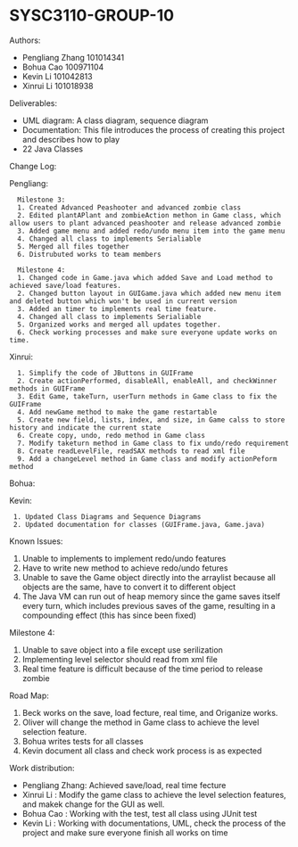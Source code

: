 # SYSC3110-GROUP-10
Authors:
  * Pengliang Zhang 101014341
  * Bohua Cao 100971104
  * Kevin Li 101042813
  * Xinrui Li 101018938
  
  
Deliverables:
  * UML diagram: A class diagram, sequence diagram 
  * Documentation: This file introduces the process of creating this project and describes how to play
  * 22 Java Classes

Change Log:

  Pengliang:

      Milestone 3:
      1. Created Advanced Peashooter and advanced zombie class
      2. Edited plantAPlant and zombieAction methon in Game class, which allow users to plant advanced peashooter and release advanced zombie
      3. Added game menu and added redo/undo menu item into the game menu
      4. Changed all class to implements Serialiable
      5. Merged all files together
      6. Distrubuted works to team members
      
      Milestone 4:
      1. Changed code in Game.java which added Save and Load method to achieved save/load features.
      2. Changed button layout in GUIGame.java which added new menu item and deleted button which won't be used in current version
      3. Added an timer to implements real time feature.
      4. Changed all class to implements Serialiable
      5. Organized works and merged all updates together.
      6. Check working processes and make sure everyone update works on time.


  Xinrui:
  
      1. Simplify the code of JButtons in GUIFrame
      2. Create actionPerformed, disableAll, enableAll, and checkWinner methods in GUIFrame
      3. Edit Game, takeTurn, userTurn methods in Game class to fix the GUIFrame
      4. Add newGame method to make the game restartable
      5. Create new field, lists, index, and size, in Game calss to store history and indicate the current state
      6. Create copy, undo, redo method in Game class
      7. Modify taketurn method in Game class to fix undo/redo requirement
      8. Create readLevelFile, readSAX methods to read xml file
      9. Add a changeLevel method in Game class and modify actionPeform method
      
  Bohua:

  Kevin:
  
     1. Updated Class Diagrams and Sequence Diagrams
     2. Updated documentation for classes (GUIFrame.java, Game.java)

Known Issues:

  1. Unable to implements to implement redo/undo features
  2. Have to write new method to achieve redo/undo fetures
  3. Unable to save the Game object directly into the arraylist because all objects are the same, have to convert it to different object
  4. The Java VM can run out of heap memory since the game saves itself every turn, which includes previous saves of the game, resulting in a compounding effect (this has since been fixed)

  Milestone 4:
  1. Unable to save object into a file except use serilization
  2. Implementing level selector should read from xml file
  3. Real time feature is difficult because of the time period to release zombie 


Road Map:

  1. Beck works on the save, load fecture, real time, and Origanize works. 
  2. Oliver will change the method in Game class to achieve the level selection feature.
  3. Bohua writes tests for all classes
  4. Kevin document all class and check work process is as expected


Work distribution: 

  * Pengliang Zhang: Achieved save/load, real time fecture
  * Xinrui Li      : Modify the game class to achieve the level selection features, and makek change for the GUI as well.
  * Bohua Cao      : Working with the test, test all class using JUnit test
  * Kevin Li       : Working with documentations, UML, check the process of the project and make sure everyone finish all works on time
                   
 
